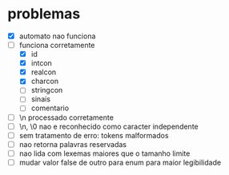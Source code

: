 # problemas

- [X] automato nao funciona
- [ ] funciona corretamente
    - [X] id
    - [X] intcon
    - [X] realcon
    - [X] charcon
    - [ ] stringcon
    - [ ] sinais
    - [ ] comentario
- [ ] \n processado corretamente
- [ ] \n, \0 nao e reconhecido como caracter independente
- [ ] sem tratamento de erro: tokens malformados
- [ ] nao retorna palavras reservadas
- [ ] nao lida com lexemas maiores que o tamanho limite
- [ ] mudar valor false de outro para enum para maior legibilidade
